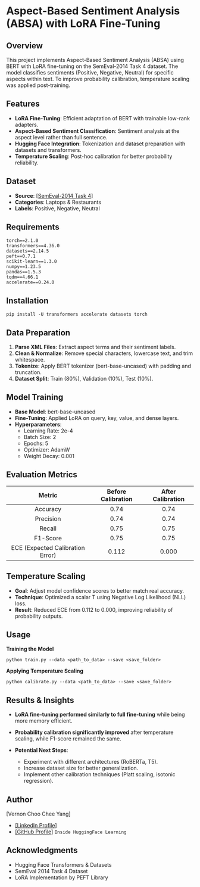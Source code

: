 # Aspect-Based Sentiment Analysis (ABSA) with LoRA Fine-Tuning

## Overview
This project implements Aspect-Based Sentiment Analysis (ABSA) using BERT with LoRA fine-tuning on the SemEval-2014 Task 4 dataset. The model classifies sentiments (Positive, Negative, Neutral) for specific aspects within text. To improve probability calibration, temperature scaling was applied post-training.

## Features
- **LoRA Fine-Tuning**: Efficient adaptation of BERT with trainable low-rank adapters.
- **Aspect-Based Sentiment Classification**: Sentiment analysis at the aspect level rather than full sentence.
- **Hugging Face Integration**: Tokenization and dataset preparation with datasets and transformers.
- **Temperature Scaling**: Post-hoc calibration for better probability reliability.

## Dataset
- **Source**: [[SemEval-2014 Task 4]](https://paperswithcode.com/dataset/semeval-2014-task-4-sub-task-2)
- **Categories**: Laptops & Restaurants
- **Labels**: Positive, Negative, Neutral

## Requirements
```
torch==2.1.0
transformers==4.36.0
datasets==2.14.5
peft==0.7.1
scikit-learn==1.3.0
numpy==1.23.5
pandas==1.5.3
tqdm==4.66.1
accelerate==0.24.0
```

## Installation
```pip install -U transformers accelerate datasets torch```

## Data Preparation
1. **Parse XML Files**: Extract aspect terms and their sentiment labels.
2. **Clean & Normalize**: Remove special characters, lowercase text, and trim whitespace.
3. **Tokenize**: Apply BERT tokenizer (bert-base-uncased) with padding and truncation.
4. **Dataset Split**: Train (80%), Validation (10%), Test (10%).

## Model Training
- **Base Model**: bert-base-uncased
- **Fine-Tuning**: Applied LoRA on query, key, value, and dense layers.
- **Hyperparameters**:
  - Learning Rate: 2e-4
  - Batch Size: 2
  - Epochs: 5
  - Optimizer: AdamW
  - Weight Decay: 0.001

## Evaluation Metrics
| Metric | Before Calibration  | After Calibration |
| :---:   | :---: | :---: |
| Accuracy | 0.74   | 0.74   |
| Precision | 0.74   | 0.74   |
| Recall | 0.75   | 0.75   |
| F1-Score | 0.75   | 0.75   |
| ECE (Expected Calibration Error) | 0.112   | 0.000   |

## Temperature Scaling
- **Goal**: Adjust model confidence scores to better match real accuracy.
- **Technique**: Optimized a scalar T using Negative Log Likelihood (NLL) loss.
- **Result**: Reduced ECE from 0.112 to 0.000, improving reliability of probability outputs.

## Usage
**Training the Model**

```python train.py --data <path_to_data> --save <save_folder>```

**Applying Temperature Scaling**

```python calibrate.py --data <path_to_data> --save <save_folder>```

## Results & Insights
- **LoRA fine-tuning performed similarly to full fine-tuning** while being more memory efficient.
- **Probability calibration significantly improved** after temperature scaling, while F1-score remained the same.

- **Potential Next Steps**:
  - Experiment with different architectures (RoBERTa, T5).
  - Increase dataset size for better generalization.
  - Implement other calibration techniques (Platt scaling, isotonic regression).

## Author
[Vernon Choo Chee Yang]
- [[LinkedIn Profile]](https://www.linkedin.com/in/vernon-choo-chee-yang-61a966247/)
- [[GitHub Profile]](https://github.com/AlbertChoo?tab=repositories) ```Inside HuggingFace Learning```

## Acknowledgments
- Hugging Face Transformers & Datasets
- SemEval 2014 Task 4 Dataset
- LoRA Implementation by PEFT Library
